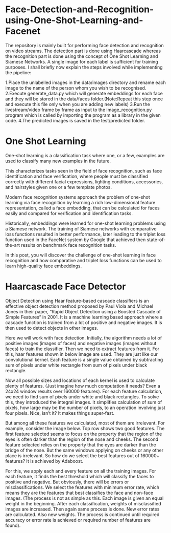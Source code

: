 # Face-Detection-and-Recognition-using-One-Shot-Learning-and-Facenet

The repository is mainly built for performing face detection and recognition on video streams. The detection part is done using Haarcascade whereas the recognition part is done using the concept of One Shot Learning and Siamese Networks. A single image for each label is sufficient for training purposes. I shall briefly now explain the steps involved while implementing the pipeline:

1.Place the unlabelled images in the data/images directory and rename each image to the name of the person whom you wish to be recognised.
2.Execute generate_data.py which will generate embeddings for each face and they will be stored in the data/faces folder.(Note:Repeat this step once and execute this file only when you are adding new labels)
3.Run the livestream/video frame by frame as input to the image_recognition.py program which is called by importing the program as a library in the given code.
4.The predicted images is saved in the test/predicted folder.

# One Shot Learning

One-shot learning is a classification task where one, or a few, examples are used to classify many new examples in the future.

This characterizes tasks seen in the field of face recognition, such as face identification and face verification, where people must be classified correctly with different facial expressions, lighting conditions, accessories, and hairstyles given one or a few template photos.

Modern face recognition systems approach the problem of one-shot learning via face recognition by learning a rich low-dimensional feature representation, called a face embedding, that can be calculated for faces easily and compared for verification and identification tasks.

Historically, embeddings were learned for one-shot learning problems using a Siamese network. The training of Siamese networks with comparative loss functions resulted in better performance, later leading to the triplet loss function used in the FaceNet system by Google that achieved then state-of-the-art results on benchmark face recognition tasks.

In this post, you will discover the challenge of one-shot learning in face recognition and how comparative and triplet loss functions can be used to learn high-quality face embeddings.

# Haarcascade Face Detector

Object Detection using Haar feature-based cascade classifiers is an effective object detection method proposed by Paul Viola and Michael Jones in their paper, “Rapid Object Detection using a Boosted Cascade of Simple Features” in 2001. It is a machine learning based approach where a cascade function is trained from a lot of positive and negative images. It is then used to detect objects in other images.

Here we will work with face detection. Initially, the algorithm needs a lot of positive images (images of faces) and negative images (images without faces) to train the classifier. Then we need to extract features from it. For this, haar features shown in below image are used. They are just like our convolutional kernel. Each feature is a single value obtained by subtracting sum of pixels under white rectangle from sum of pixels under black rectangle.

Now all possible sizes and locations of each kernel is used to calculate plenty of features. (Just imagine how much computation it needs? Even a 24x24 window results over 160000 features). For each feature calculation, we need to find sum of pixels under white and black rectangles. To solve this, they introduced the integral images. It simplifies calculation of sum of pixels, how large may be the number of pixels, to an operation involving just four pixels. Nice, isn’t it? It makes things super-fast.

But among all these features we calculated, most of them are irrelevant. For example, consider the image below. Top row shows two good features. The first feature selected seems to focus on the property that the region of the eyes is often darker than the region of the nose and cheeks. The second feature selected relies on the property that the eyes are darker than the bridge of the nose. But the same windows applying on cheeks or any other place is irrelevant. So how do we select the best features out of 160000+ features? It is achieved by Adaboost.

For this, we apply each and every feature on all the training images. For each feature, it finds the best threshold which will classify the faces to positive and negative. But obviously, there will be errors or misclassifications. We select the features with minimum error rate, which means they are the features that best classifies the face and non-face images. (The process is not as simple as this. Each image is given an equal weight in the beginning. After each classification, weights of misclassified images are increased. Then again same process is done. New error rates are calculated. Also new weights. The process is continued until required accuracy or error rate is achieved or required number of features are found).

